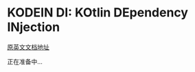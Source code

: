 # KODEIN DI: KOtlin DEpendency INjection

[原英文文档地址](https://kodein.org/Kodein-DI/index.html?latest/core)

正在准备中...
